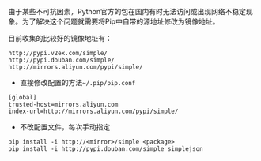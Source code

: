 由于某些不可抗因素，Python官方的包在国内有时无法访问或出现网络不稳定现象。为了解决这个问题就需要将Pip中自带的源地址修改为镜像地址。

目前收集的比较好的镜像地址有：
```
http://pypi.v2ex.com/simple/
http://pypi.douban.com/simple/
http://mirrors.aliyun.com/pypi/simple/
```

- 直接修改配置的方法`~/.pip/pip.conf`

```
[global]
trusted-host=mirrors.aliyun.com
index-url=http://mirrors.aliyun.com/pypi/simple/
```

- 不改配置文件，每次手动指定

```
pip install -i http://<mirror>/simple <package>
pip install -i http://pypi.douban.com/simple simplejson
```
